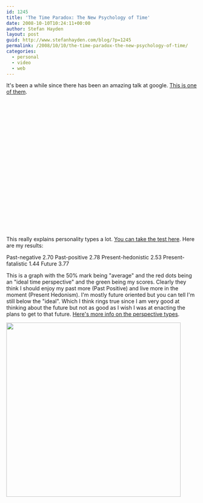 ```yaml
---
id: 1245
title: 'The Time Paradox: The New Psychology of Time'
date: 2008-10-10T10:24:11+00:00
author: Stefan Hayden
layout: post
guid: http://www.stefanhayden.com/blog/?p=1245
permalink: /2008/10/10/the-time-paradox-the-new-psychology-of-time/
categories:
  - personal
  - video
  - web
---
```

It's been a while since there has been an amazing talk at google. <a href="http://www.youtube.com/watch?v=1LDwdyIxRy0">This is one of them</a>.

<object classid="clsid:d27cdb6e-ae6d-11cf-96b8-444553540000" width="425" height="344" codebase="http://download.macromedia.com/pub/shockwave/cabs/flash/swflash.cab#version=6,0,40,0"><param name="allowFullScreen" value="true" /><param name="src" value="http://www.youtube.com/v/1LDwdyIxRy0&amp;hl=en&amp;fs=1" /><embed type="application/x-shockwave-flash" width="425" height="344" src="http://www.youtube.com/v/1LDwdyIxRy0&amp;hl=en&amp;fs=1" allowfullscreen="true"></embed></object>

This really explains personality types a lot. <a href="http://www.thetimeparadox.com/surveys/">You can take the test here</a>. Here are my results:

Past-negative	   2.70
Past-positive	   2.78
Present-hedonistic	   2.53
Present-fatalistic	   1.44
Future	   3.77

This is a graph with the 50% mark being "average" and the red dots being an "ideal time perspective" and the green being my scores. Clearly they think I should enjoy my past more (Past Positive) and live more in the moment (Present Hedonism). I'm mostly future oriented but you can tell I'm still below the "ideal". Which I think rings true since I am very good at thinking about the future but not as good as I wish I was at enacting the plans to get to that future. <a href="http://www.thetimeparadox.com/2008/08/an-overview-of-time-perspective-types/">Here's more info on the perspective types</a>.

<a href="http://www.stefanhayden.com/blog/wp-content/uploads/2008/10/time-perspective.jpg"><img class="alignnone size-full wp-image-1246" title="time-perspective" src="http://www.stefanhayden.com/blog/wp-content/uploads/2008/10/time-perspective.jpg" alt="" width="460" /></a>